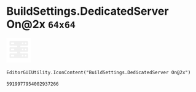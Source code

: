 # BuildSettings.DedicatedServer On@2x `64x64`
<img src="/img/BuildSettings.DedicatedServer%20On@2x.png" width=64 height=64>

``` CSharp
EditorGUIUtility.IconContent("BuildSettings.DedicatedServer On@2x")
```
```
5919977954002937266
```
